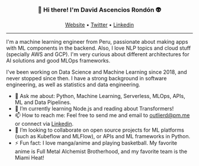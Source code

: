 
<h3 align="center">👋 Hi there! I'm David Ascencios Rondón 👽</h3>
<p align="center">
  <a href="https://davichoar.github.io/outlierd/">Website</a> •
  <a href="https://twitter.com/outlierd_">Twitter</a> •
  <a href="https://www.linkedin.com/in/dascencr/_">Linkedin</a>
</p>

---
 I'm a machine learning engineer from Peru, passionate about making apps with ML components in the backend. Also, I love NLP topics and cloud stuff (specially AWS and GCP). I'm very curious about different architectures for AI solutions and good MLOps frameworks.

I've been working on Data Science and Machine Learning since 2018, and never stopped since then. I have a strong background in software engineering, as well as statistics and data engineering.


- 💬 Ask me about: Python, Machine Learning, Serverless, MLOps, APIs, ML and Data Pipelines.
- 🌱 I’m currently learning Node.js and reading about Transformers!
- 📫 How to reach me: Feel free to send me and email to outlierd@pm.me or connect via [Linkedin](https://www.linkedin.com/in/dascencr/_).
- 👯 I’m looking to collaborate on open source projects for ML platforms (such as Kubeflow and MLFlow), or APIs and ML frameworks in Python.
- ⚡ Fun fact: I love manga/anime and playing basketball. My favorite anime is Full Metal Alchemist Brotherhood, and my favorite team is the Miami Heat!
